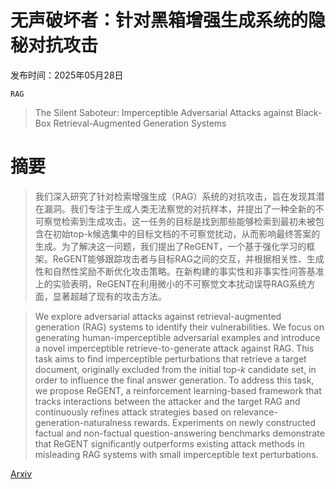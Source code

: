 # 无声破坏者：针对黑箱增强生成系统的隐秘对抗攻击

发布时间：2025年05月28日

`RAG`

> The Silent Saboteur: Imperceptible Adversarial Attacks against Black-Box Retrieval-Augmented Generation Systems

# 摘要

> 我们深入研究了针对检索增强生成（RAG）系统的对抗攻击，旨在发现其潜在漏洞。我们专注于生成人类无法察觉的对抗样本，并提出了一种全新的不可察觉检索到生成攻击。这一任务的目标是找到那些能够检索到最初未被包含在初始top-k候选集中的目标文档的不可察觉扰动，从而影响最终答案的生成。为了解决这一问题，我们提出了ReGENT，一个基于强化学习的框架。ReGENT能够跟踪攻击者与目标RAG之间的交互，并根据相关性、生成性和自然性奖励不断优化攻击策略。在新构建的事实性和非事实性问答基准上的实验表明，ReGENT在利用微小的不可察觉文本扰动误导RAG系统方面，显著超越了现有的攻击方法。

> We explore adversarial attacks against retrieval-augmented generation (RAG) systems to identify their vulnerabilities. We focus on generating human-imperceptible adversarial examples and introduce a novel imperceptible retrieve-to-generate attack against RAG. This task aims to find imperceptible perturbations that retrieve a target document, originally excluded from the initial top-$k$ candidate set, in order to influence the final answer generation. To address this task, we propose ReGENT, a reinforcement learning-based framework that tracks interactions between the attacker and the target RAG and continuously refines attack strategies based on relevance-generation-naturalness rewards. Experiments on newly constructed factual and non-factual question-answering benchmarks demonstrate that ReGENT significantly outperforms existing attack methods in misleading RAG systems with small imperceptible text perturbations.

[Arxiv](https://arxiv.org/abs/2505.18583)